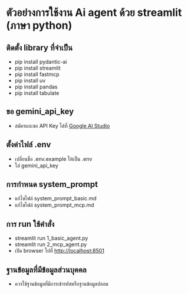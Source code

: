 # ตัวอย่่างการใช้งาน Ai agent ด้วย streamlit (ภาษา python)

## ติดตั้ง library ที่จำเป็น
- pip install pydantic-ai  
- pip install streamlit
- pip install fastmcp
- pip install uv
- pip install pandas
- pip install tabulate


## ขอ gemini_api_key
- สมัครและขอ API Key ได้ที่ [Google AI Studio](https://aistudio.google.com/app/apikey)

## ตั้งค่าไฟล์ .env
- เปลี่ยนชื่อ  .env.example  ให้เป็น  .env
- ใส่ gemini_api_key

## การกำหนด system_prompt 
- แก้ไขไฟล์ system_prompt_basic.md
- แก้ไขไฟล์ system_prompt_mcp.md

## การ run ใช้คำสั่ง
- streamlit run 1_basic_agent.py
- streamlit run 2_mcp_agent.py
- เปิด browser ไปที่  [http://localhost:8501](http://localhost:8501)

## ฐานข้อมูลที่มีข้อมูลส่วนบุคคล
- ควรใช้ฐานข้อมูลที่มีการเข้ารหัสหรือฐานข้อมูลปลอม